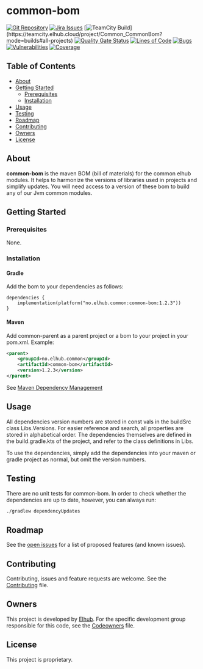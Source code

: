 # common-bom

[![Git Repository](https://img.shields.io/badge/repo-github-blue)](https://github.com/elhub/common-bom)
[![Jira Issues](https://img.shields.io/badge/issues-jira-orange)](https://jira.elhub.cloud/issues/?jql=project%20%3D%20%22Team%20Dev%22%20AND%20component%20%3D%20common-bom%20AND%20status%20!%3D%20Done)
[![TeamCity Build](https://teamcity.elhub.cloud/app/rest/builds/buildType:(id:Common_CommonBom_AutoRelease)/statusIcon)](https://teamcity.elhub.cloud/project/Common_CommonBom?mode=builds#all-projects)
[![Quality Gate Status](https://sonar.elhub.cloud/api/project_badges/measure?project=no.elhub.common%3Acommon-bom&metric=alert_status)](https://sonar.elhub.cloud/dashboard?id=no.elhub.common%3Acommon-bom)
[![Lines of Code](https://sonar.elhub.cloud/api/project_badges/measure?project=no.elhub.common%3Acommon-bom&metric=ncloc)](https://sonar.elhub.cloud/dashboard?id=no.elhub.common%3Acommon-bom)
[![Bugs](https://sonar.elhub.cloud/api/project_badges/measure?project=no.elhub.common%3Acommon-bom&metric=bugs)](https://sonar.elhub.cloud/dashboard?id=no.elhub.common%3Acommon-bom)
[![Vulnerabilities](https://sonar.elhub.cloud/api/project_badges/measure?project=no.elhub.common%3Acommon-bom&metric=vulnerabilities)](https://sonar.elhub.cloud/dashboard?id=no.elhub.common%3Acommon-bom)
[![Coverage](https://sonar.elhub.cloud/api/project_badges/measure?project=no.elhub.common%3Acommon-bom&metric=coverage)](https://sonar.elhub.cloud/dashboard?id=no.elhub.common%3Acommon-bom)


## Table of Contents

* [About](#about)
* [Getting Started](#getting-started)
    * [Prerequisites](#prerequisites)
    * [Installation](#installation)
* [Usage](#usage)
* [Testing](#testing)
* [Roadmap](#roadmap)
* [Contributing](#contributing)
* [Owners](#owners)
* [License](#license)


## About

**common-bom** is the maven BOM (bill of materials) for the common elhub modules. It helps to harmonize the
versions of libraries used in projects and simplify updates. You will need access to a version of these
bom to build any of our Jvm common modules.

## Getting Started

### Prerequisites

None.

### Installation

#### Gradle

Add the bom to your dependencies as follows:
```
dependencies {
    implementation(platform("no.elhub.common:common-bom:1.2.3"))
}
```

#### Maven

Add common-parent as a parent project or a bom to your project in your pom.xml. Example:
```xml
<parent>
    <groupId>no.elhub.common</groupId>
    <artifactId>common-bom</artifactId>
    <version>1.2.3</version>
</parent>
```

See [Maven Dependency Management](http://maven.apache.org/guides/introduction/introduction-to-dependency-mechanism.html#Dependency_Management)


## Usage

All dependencies version numbers are stored in const vals in the buildSrc class Libs.Versions. For easier reference
and search, all properties are stored in alphabetical order. The dependencies themselves are defined in the build.gradle.kts
of the project, and refer to the class definitions in Libs.

To use the dependencies, simply add the dependencies into your maven or gradle project as normal, but omit the version numbers.


## Testing

There are no unit tests for common-bom. In order to check whether the dependencies are up to date, however, you can always run:
```xml
./gradlew dependencyUpdates
```

## Roadmap

See the
[open issues](https://jira.elhub.cloud/issues/?jql=project%20%3D%20TD%20AND%20component%20%3D%20common-bom%20AND%20resolution%20%3D%20Unresolved)
for a list of proposed features (and known issues).

## Contributing

Contributing, issues and feature requests are welcome. See the
[Contributing](https://github.com/elhub/common-bom/blob/main/CONTRIBUTING.md) file.

## Owners

This project is developed by [Elhub](https://github.com/elhub). For the specific development group responsible for this
code, see the [Codeowners](https://github.com/elhub/common-bom/blob/main/CODEOWNERS) file.

## License

This project is proprietary.
